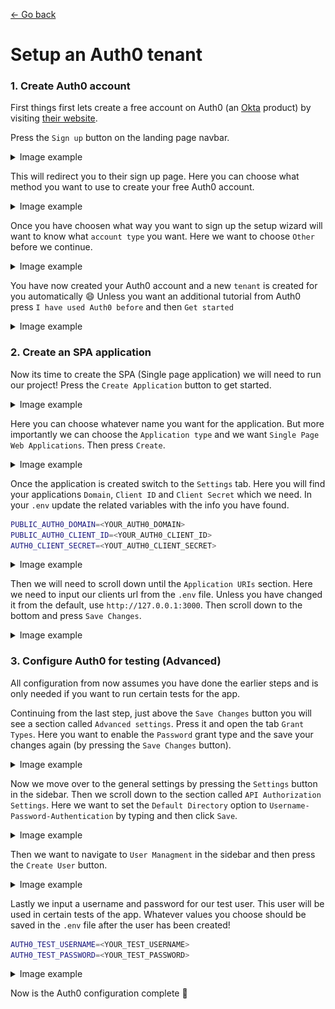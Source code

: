 [← Go back](./SETUP.md)

# Setup an Auth0 tenant

### 1. Create Auth0 account

First things first lets create a free account on Auth0 (an [Okta](https://www.okta.com/) product) by visiting [their website](https://auth0.com/).

Press the `Sign up` button on the landing page navbar.

<details>
  <summary>Image example</summary>
  <img alt="Auth0 landing page" src="./images/1-auth0-landing-page.png" />
</details>

This will redirect you to their sign up page. Here you can choose what method you want to use to create your free Auth0 account.

<details>
  <summary>Image example</summary>
  <img alt="Auth0 sign up page" src="./images/2-auth0-sign-up-page.png" />
</details>

Once you have choosen what way you want to sign up the setup wizard will want to know what `account type` you want. Here we want to choose `Other` before we continue.

<details>
  <summary>Image example</summary>
  <img alt="Account type selection" src="./images/3-accont-type.png" />
</details>

You have now created your Auth0 account and a new `tenant` is created for you automatically 😄 Unless you want an additional tutorial from Auth0 press `I have used Auth0 before` and then `Get started`

<details>
  <summary>Image example</summary>
  <img alt="Dashboard intro" src="./images/4-dashboard-intro.png" />
</details>

### 2. Create an SPA application

Now its time to create the SPA (Single page application) we will need to run our project! Press the `Create Application` button to get started.

<details>
  <summary>Image example</summary>
  <img alt="Dashboard start page" src="./images/5-dashboard-start-page.png" />
</details>

Here you can choose whatever name you want for the application. But more importantly we can choose the `Application type` and we want `Single Page Web Applications`. Then press `Create`.

<details>
  <summary>Image example</summary>
  <img alt="Create SPA" src="./images/6-create-spa.png" />
</details>

Once the application is created switch to the `Settings` tab. Here you will find your applications `Domain`, `Client ID` and `Client Secret` which we need. In your `.env` update the related variables with the info you have found.

```sh
PUBLIC_AUTH0_DOMAIN=<YOUR_AUTH0_DOMAIN>
PUBLIC_AUTH0_CLIENT_ID=<YOUR_AUTH0_CLIENT_ID>
AUTH0_CLIENT_SECRET=<YOUT_AUTH0_CLIENT_SECRET>
```

<details>
  <summary>Image example</summary>
  <img alt="SPA settings page" src="./images/7-spa-settings-page-secrets.png" />
</details>

Then we will need to scroll down until the `Application URIs` section. Here we need to input our clients url from the `.env` file. Unless you have changed it from the default, use `http://127.0.0.1:3000`. Then scroll down to the bottom and press `Save Changes`.

<details>
  <summary>Image example</summary>
  <img alt="SPA application uris" src="./images/8-spa-settings-application-uris.png" />
</details>

### 3. Configure Auth0 for testing (Advanced)

All configuration from now assumes you have done the earlier steps and is only needed if you want to run certain tests for the app.

Continuing from the last step, just above the `Save Changes` button you will see a section called `Advanced settings`. Press it and open the tab `Grant Types`. Here you want to enable the `Password` grant type and the save your changes again (by pressing the `Save Changes` button).

<details>
  <summary>Image example</summary>
  <img alt="SPA advanced settings" src="./images/9-spa-advanced-settings.png" />
</details>

Now we move over to the general settings by pressing the `Settings` button in the sidebar. Then we scroll down to the section called `API Authorization Settings`. Here we want to set the `Default Directory` option to `Username-Password-Authentication` by typing and then click `Save`.

<details>
  <summary>Image example</summary>
  <img alt="API authorization settings" src="./images/10-settings-api-authorization.png" />
</details>

Then we want to navigate to `User Managment` in the sidebar and then press the `Create User` button.

<details>
  <summary>Image example</summary>
  <img alt="User Managment page" src="./images/11-user-managment-start-page.png" />
</details>

Lastly we input a username and password for our test user. This user will be used in certain tests of the app. Whatever values you choose should be saved in the `.env` file after the user has been created!

```sh
AUTH0_TEST_USERNAME=<YOUR_TEST_USERNAME>
AUTH0_TEST_PASSWORD=<YOUR_TEST_PASSWORD>
```

<details>
  <summary>Image example</summary>
  <img alt="Create new user" src="./images/12-create-new-user.png" />
</details>

Now is the Auth0 configuration complete 🥳
